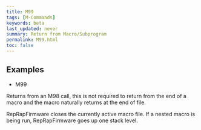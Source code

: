 ```yaml
---
title: M99
tags: [M-Commands] 
keywords: beta 
last_updated: never 
summary: Return from Macro/Subprogram 
permalink: M99.html
toc: false 
---
```



## Examples

* M99

Returns from an M98 call, this is not required to return from the end of a macro and the macro naturally returns at the end of file.

RepRapFirmware closes the currently active macro file. If a nested macro is being run, RepRapFirmware goes up one stack level.


